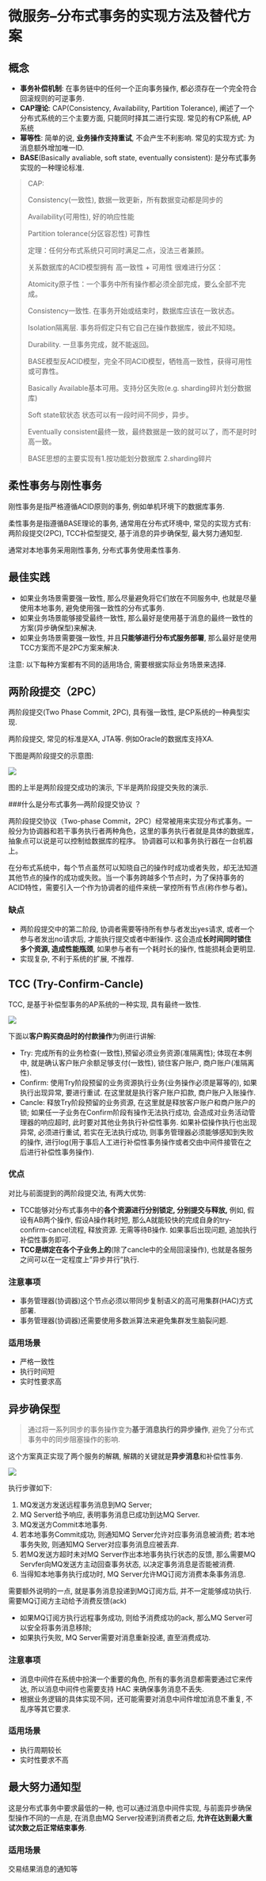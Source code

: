 # 微服务–分布式事务的实现方法及替代方案

## 概念

- **事务补偿机制**: 在事务链中的任何一个正向事务操作, 都必须存在一个完全符合回滚规则的可逆事务.
- **CAP理论**: CAP(Consistency, Availability, Partition Tolerance), 阐述了一个分布式系统的三个主要方面, 只能同时择其二进行实现. 常见的有CP系统, AP系统
- **幂等性**: 简单的说, **业务操作支持重试**, 不会产生不利影响. 常见的实现方式: 为消息额外增加唯一ID.
- **BASE**(Basically avaliable, soft state, eventually consistent): 是分布式事务实现的一种理论标准.

> CAP:
>
> Consistency(一致性), 数据一致更新，所有数据变动都是同步的
>
> Availability(可用性), 好的响应性能
>
> Partition tolerance(分区容忍性) 可靠性
>
> 定理：任何分布式系统只可同时满足二点，没法三者兼顾。
>
>  关系数据库的ACID模型拥有 高一致性 + 可用性 很难进行分区：
>
> Atomicity原子性：一个事务中所有操作都必须全部完成，要么全部不完成。
>
> Consistency一致性. 在事务开始或结束时，数据库应该在一致状态。
>
> Isolation隔离层. 事务将假定只有它自己在操作数据库，彼此不知晓。
>
> Durability. 一旦事务完成，就不能返回。
>
> BASE模型反ACID模型，完全不同ACID模型，牺牲高一致性，获得可用性或可靠性。
>
> Basically Available基本可用。支持分区失败(e.g. sharding碎片划分数据库)
>
> Soft state软状态 状态可以有一段时间不同步，异步。
>
> Eventually consistent最终一致，最终数据是一致的就可以了，而不是时时高一致。
>
> BASE思想的主要实现有1.按功能划分数据库 2.sharding碎片 



## 柔性事务与刚性事务

刚性事务是指严格遵循ACID原则的事务, 例如单机环境下的数据库事务.

柔性事务是指遵循BASE理论的事务, 通常用在分布式环境中, 常见的实现方式有: 两阶段提交(2PC), TCC补偿型提交, 基于消息的异步确保型, 最大努力通知型.

通常对本地事务采用刚性事务, 分布式事务使用柔性事务.

## 最佳实践

- 如果业务场景需要强一致性, 那么尽量避免将它们放在不同服务中, 也就是尽量使用本地事务, 避免使用强一致性的分布式事务.
- 如果业务场景能够接受最终一致性, 那么最好是使用基于消息的最终一致性的方案(异步确保型)来解决.
- 如果业务场景需要强一致性, 并且**只能够进行分布式服务部署**, 那么最好是使用TCC方案而不是2PC方案来解决.

注意: 以下每种方案都有不同的适用场合, 需要根据实际业务场景来选择.

## 两阶段提交（2PC）

两阶段提交(Two Phase Commit, 2PC), 具有强一致性, 是CP系统的一种典型实现.

两阶段提交, 常见的标准是XA, JTA等. 例如Oracle的数据库支持XA.

下图是两阶段提交的示意图:

![](../img/distributed_trans_2pc.png)

图的上半是两阶段提交成功的演示, 下半是两阶段提交失败的演示. 

###什么是分布式事务—两阶段提交协议 ？ 

两阶段提交协议（Two-phase Commit，2PC）经常被用来实现分布式事务。一般分为协调器和若干事务执行者两种角色，这里的事务执行者就是具体的数据库，抽象点可以说是可以控制给数据库的程序。 协调器可以和事务执行器在一台机器上。

在分布式系统中，每个节点虽然可以知晓自己的操作时成功或者失败，却无法知道其他节点的操作的成功或失败。当一个事务跨越多个节点时，为了保持事务的ACID特性，需要引入一个作为协调者的组件来统一掌控所有节点(称作参与者)。

### 缺点

- 两阶段提交中的第二阶段, 协调者需要等待所有参与者发出yes请求, 或者一个参与者发出no请求后, 才能执行提交或者中断操作. 这会造成**长时间同时锁住多个资源, 造成性能瓶颈**, 如果参与者有一个耗时长的操作, 性能损耗会更明显.
- 实现复杂, 不利于系统的扩展, 不推荐.

## TCC (Try-Confirm-Cancle)

TCC, 是基于补偿型事务的AP系统的一种实现, 具有最终一致性.

![](../img/distributed_trans_tcc.png)

下面以**客户购买商品时的付款操作**为例进行讲解:

- Try: 
  完成所有的业务检查(一致性),预留必须业务资源(准隔离性); 
  体现在本例中, 就是确认客户账户余额足够支付(一致性), 锁住客户账户, 商户账户(准隔离性).
- Confirm: 
  使用Try阶段预留的业务资源执行业务(业务操作必须是幂等的), 如果执行出现异常, 要进行重试. 
  在这里就是执行客户账户扣款, 商户账户入账操作.
- Cancle: 
  释放Try阶段预留的业务资源, 在这里就是释放客户账户和商户账户的锁; 
  如果任一子业务在Confirm阶段有操作无法执行成功, 会造成对业务活动管理器的响应超时, 此时要对其他业务执行补偿性事务. 如果补偿操作执行也出现异常, 必须进行重试, 若实在无法执行成功, 则事务管理器必须能够感知到失败的操作, 进行log(用于事后人工进行补偿性事务操作或者交由中间件接管在之后进行补偿性事务操作).

### 优点

对比与前面提到的两阶段提交法, 有两大优势:

- TCC能够对分布式事务中的**各个资源进行分别锁定, 分别提交与释放,** 例如, 假设有AB两个操作, 假设A操作耗时短, 那么A就能较快的完成自身的try-confirm-cancel流程, 释放资源. 无需等待B操作. 如果事后出现问题, 追加执行补偿性事务即可.
- **TCC是绑定在各个子业务上的**(除了cancle中的全局回滚操作), 也就是各服务之间可以在一定程度上”异步并行”执行.

### 注意事项

- 事务管理器(协调器)这个节点必须以带同步复制语义的高可用集群(HAC)方式部署.
- 事务管理器(协调器)还需要使用多数派算法来避免集群发生脑裂问题.

### 适用场景

- 严格一致性
- 执行时间短
- 实时性要求高

## 异步确保型

> 通过将一系列同步的事务操作变为**基于消息执行的异步操作**, 避免了分布式事务中的同步阻塞操作的影响.

这个方案真正实现了两个服务的解耦, 解耦的关键就是**异步消息**和补偿性事务.

![](../img/distributed_trans_mq.png)

执行步骤如下:

1. MQ发送方发送远程事务消息到MQ Server;
2. MQ Server给予响应, 表明事务消息已成功到达MQ Server.
3. MQ发送方Commit本地事务.
4. 若本地事务Commit成功, 则通知MQ Server允许对应事务消息被消费; 若本地事务失败, 则通知MQ Server对应事务消息应被丢弃.
5. 若MQ发送方超时未对MQ Server作出本地事务执行状态的反馈, 那么需要MQ Servfer向MQ发送方主动回查事务状态, 以决定事务消息是否能被消费.
6. 当得知本地事务执行成功时, MQ Server允许MQ订阅方消费本条事务消息.

需要额外说明的一点, 就是事务消息投递到MQ订阅方后, 并不一定能够成功执行. 需要MQ订阅方主动给予消费反馈(ack)

- 如果MQ订阅方执行远程事务成功, 则给予消费成功的ack, 那么MQ Server可以安全将事务消息移除;
- 如果执行失败, MQ Server需要对消息重新投递, 直至消费成功.

### 注意事项

- 消息中间件在系统中扮演一个重要的角色, 所有的事务消息都需要通过它来传达, 所以消息中间件也需要支持 HAC 来确保事务消息不丢失.
- 根据业务逻辑的具体实现不同，还可能需要对消息中间件增加消息不重复, 不乱序等其它要求.

### 适用场景

- 执行周期较长
- 实时性要求不高

## 最大努力通知型

这是分布式事务中要求最低的一种, 也可以通过消息中间件实现, 与前面异步确保型操作不同的一点是, 在消息由MQ Server投递到消费者之后, **允许在达到最大重试次数之后正常结束事务**.

### 适用场景

交易结果消息的通知等